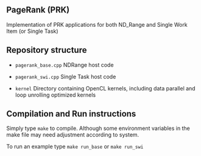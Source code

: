 PageRank (PRK)
-------------------------------------

Implementation of PRK applications for both ND_Range and Single Work Item (or Single Task) 

Repository structure 
----------------------------

*  `pagerank_base.cpp` NDRange host code

*  `pagerank_swi.cpp` Single Task host code

* `kernel` Directory containing OpenCL kernels, including data parallel and loop unrolling optimized kernels


Compilation and Run instructions
---------------------------------------------
Simply type `make` to compile. Although some environment variables in the make file may need adjustment according to system. 

To run an example type `make run_base` or `make run_swi` 
